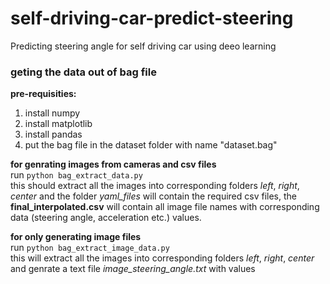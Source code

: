 # self-driving-car-predict-steering
Predicting steering angle for self driving car using deeo learning

### geting the data out of bag file
**pre-requisities:**                      
1. install numpy                   
2. install matplotlib                    
3. install pandas                     
4. put the bag file in the dataset folder with name "dataset.bag"                   

**for genrating images from cameras and csv files**                       
run `python bag_extract_data.py`                            
this should extract all the images into corresponding folders *left*, *right*, *center* and the folder *yaml_files* will contain the required csv files, the **final_interpolated.csv** will contain all image file names with corresponding data (steering angle, acceleration etc.) values.                           

**for only generating image files**                        
run `python bag_extract_image_data.py`                               
this will extract all the images into corresponding folders *left*, *right*, *center* and genrate a text file                        *image_steering_angle.txt* with values                                            

